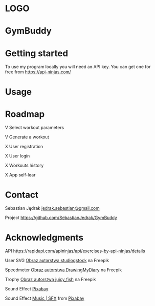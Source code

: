# LOGO

# GymBuddy

# Getting started

To use my program locally you will need an API key. You can get one for free from https://api-ninjas.com/

# Usage

# Roadmap

V Select workout parameters

V Generate a workout

X User registration

X User login

X Workouts history

X App self-lear

# Contact

Sebastian Jędrak jedrak.sebastian@gmail.com

Project https://github.com/SebastianJedrak/GymBuddy

# Acknowledgments

API
https://rapidapi.com/apininjas/api/exercises-by-api-ninjas/details

User SVG
<a href="https://pl.freepik.com/darmowe-wektory/znajdz-osobe-do-pracy_8063764.htm#query=user&position=6&from_view=search&track=aitestb">Obraz autorstwa studiogstock</a> na Freepik

Speedmeter
<a href="https://pl.freepik.com/darmowe-wektory/zestaw-predkosciomierza-odosobniony_14877893.htm#query=speedmeter&position=4&from_view=search&track=aitestb">Obraz autorstwa DrawingMyDiary</a> na Freepik

Trophy
<a href="https://pl.freepik.com/darmowe-wektory/trofeum_34295225.htm#query=cup&position=0&from_view=search&track=sph">Obraz autorstwa juicy_fish</a> na Freepik

Sound Effect 
<a href="https://pixabay.com/sound-effects/?utm_source=link-attribution&amp;utm_medium=referral&amp;utm_campaign=music&amp;utm_content=6185">Pixabay</a>

Sound Effect 
<a href="https://pixabay.com/users/universfield-28281460/?utm_source=link-attribution&amp;utm_medium=referral&amp;utm_campaign=music&amp;utm_content=126517">Music | SFX</a> from <a href="https://pixabay.com//?utm_source=link-attribution&amp;utm_medium=referral&amp;utm_campaign=music&amp;utm_content=126517">Pixabay</a>
